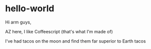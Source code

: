 # hello-world

Hi arm guys,

AZ here, I like Coffeescript (that's what I'm made of)

I've had tacos on the moon and find them far superior to Earth tacos
